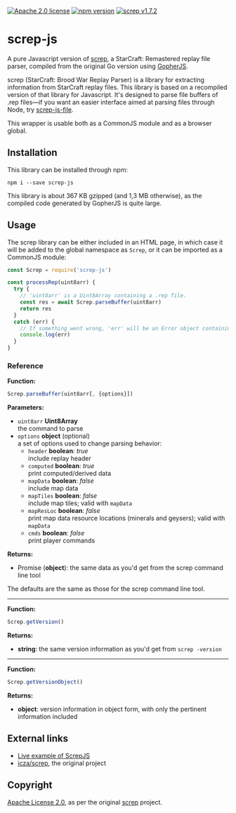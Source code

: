 [![Apache 2.0 license](https://img.shields.io/badge/license-Apache--2.0-green)](https://www.apache.org/licenses/LICENSE-2.0) [![npm version](https://badge.fury.io/js/screp-js.svg)](https://www.npmjs.com/package/screp-js-wrapper) [![screp v1.7.2](https://img.shields.io/badge/screp-v1.7.2-orange)](https://www.npmjs.com/package/screp-js-wrapper)

# screp-js

A pure Javascript version of [screp](https://github.com/icza/screp), a StarCraft: Remastered replay file parser, compiled from the original Go version using [GopherJS](https://github.com/gopherjs/gopherjs).

screp (StarCraft: Brood War Replay Parser) is a library for extracting information from StarCraft replay files. This library is based on a recompiled version of that library for Javascript. It's designed to parse file buffers of .rep files—if you want an easier interface aimed at parsing files through Node, try [screp-js-file](https://github.com/msikma/screp-js-file).

This wrapper is usable both as a CommonJS module and as a browser global.

## Installation

This library can be installed through npm:

```
npm i --save screp-js
```

This library is about 367 KB gzipped (and 1,3 MB otherwise), as the compiled code generated by GopherJS is quite large.

## Usage

The screp library can be either included in an HTML page, in which case it will be added to the global namespace as `Screp`, or it can be imported as a CommonJS module:

```js
const Screp = require('screp-js')

const processRep(uint8arr) {
  try {
    // 'uint8arr' is a Uint8Array containing a .rep file.
    const res = await Screp.parseBuffer(uint8arr)
    return res
  }
  catch (err) {
    // If something went wrong, 'err' will be an Error object containing a string thrown by Go.
    console.log(err)
  }
}
```

### Reference

**Function:**

```js
Screp.parseBuffer(uint8arr[, {options}])
```

**Parameters:**

* `uint8arr` **Uint8Array**\
  the command to parse
* `options` **object** (optional)\
  a set of options used to change parsing behavior:
  * `header` **boolean**: *true*\
    include replay header
  * `computed` **boolean**: *true*\
    print computed/derived data
  * `mapData` **boolean**: *false*\
    include map data
  * `mapTiles` **boolean**: *false*\
    include map tiles; valid with `mapData`
  * `mapResLoc` **boolean**: *false*\
    print map data resource locations (minerals and geysers); valid with `mapData`
  * `cmds` **boolean**: *false*\
    print player commands

**Returns:**

* Promise (**object**): the same data as you'd get from the screp command line tool

The defaults are the same as those for the screp command line tool.

----

**Function:**

```js
Screp.getVersion()
```

**Returns:**

* **string**: the same version information as you'd get from `screp -version`

----

**Function:**

```js
Screp.getVersionObject()
```

**Returns:**

* **object**: version information in object form, with only the pertinent information included

## External links

* [Live example of ScrepJS](https://msikma.github.io/screp-js/)
* [icza/screp](https://github.com/icza/screp), the original project

## Copyright

[Apache License 2.0](https://www.apache.org/licenses/LICENSE-2.0), as per the original [screp](https://github.com/icza/screp) project.
